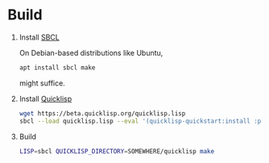 Build
=====

1. Install [SBCL](http://sbcl.org)

   On Debian-based distributions like Ubuntu,

   ```bash
   apt install sbcl make
   ```

   might suffice.

2. Install [Quicklisp](https://beta.quicklisp.org)

   ```bash
   wget https://beta.quicklisp.org/quicklisp.lisp
   sbcl --load quicklisp.lisp --eval '(quicklisp-quickstart:install :path "SOMEWHERE/quicklisp/")' --quit
   ```

3. Build

   ```bash
   LISP=sbcl QUICKLISP_DIRECTORY=SOMEWHERE/quicklisp make
   ```
